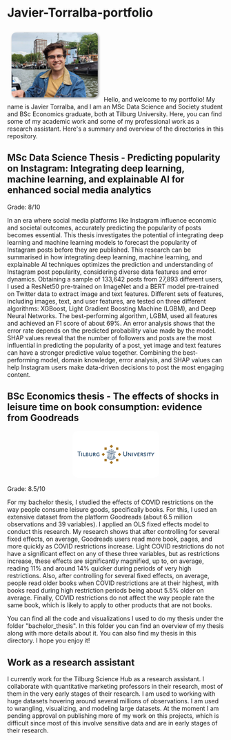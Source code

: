 # Javier-Torralba-portfolio
<img src="javier.png" alt="Javier Torralba" width="200" style="border-radius: 10px; box-shadow: 2px 2px 5px #888; margin: 10px;">
Hello, and welcome to my portfolio! My name is Javier Torralba, and I am an MSc Data Science and Society student and BSc Economics graduate, both at Tilburg University. Here, you can find some of
my academic work and some of my professional work as a research assistant. Here's a summary and overview of the directories in this repository. 

## MSc Data Science Thesis - Predicting popularity on Instagram: Integrating deep learning, machine learning, and explainable AI for enhanced social media analytics

Grade: 8/10

In an era where social media platforms like Instagram influence
economic and societal outcomes, accurately predicting the popularity
of posts becomes essential. This thesis investigates the potential of
integrating deep learning and machine learning models to forecast
the popularity of Instagram posts before they are published. This research can be summarised in how integrating deep learning, machine
learning, and explainable AI techniques optimizes the prediction
and understanding of Instagram post popularity, considering diverse
data features and error dynamics. Obtaining a sample of 133,642
posts from 27,893 different users, I used a ResNet50 pre-trained on
ImageNet and a BERT model pre-trained on Twitter data to extract
image and text features. Different sets of features, including images,
text, and user features, are tested on three different algorithms: XGBoost, Light Gradient Boosting Machine (LGBM), and Deep Neural
Networks. The best-performing algorithm, LGBM, used all features
and achieved an F1 score of about 69%. An error analysis shows that
the error rate depends on the predicted probability value made by
the model. SHAP values reveal that the number of followers and
posts are the most influential in predicting the popularity of a post,
yet image and text features can have a stronger predictive value together. Combining the best-performing model, domain knowledge,
error analysis, and SHAP values can help Instagram users make
data-driven decisions to post the most engaging content.



## BSc Economics thesis - The effects of shocks in leisure time on book consumption: evidence from Goodreads 
<div style="text-align:center;">
  <img src="tilburg_uni.png" alt="Javier Torralba - Data Scientist and Web Developer" width="200" style="border-radius: 10px;">
</div>

Grade: 8.5/10

For my bachelor thesis, I studied the effects of COVID restrictions on the way people consume leisure goods, specifically books. For this, I used an extensive dataset from the platform Goodreads (about 
6.5 million observations and 39 variables). I applied an OLS fixed effects model to conduct this research. My research shows that after controlling for several fixed effects, on average, Goodreads users read more book, pages, and more quickly as COVID restrictions increase. 
Light COVID restrictions do not have a significant effect on any of these three variables, but as restrictions increase, these effects are significantly magnified, up to, on average, 
reading 11% and around 14% quicker during periods of very high restrictions. Also, after controlling for several fixed effects, on average, people read older books when COVID restrictions are at their highest,
with books read during high restriction periods being about 5.5% older on average. Finally, COVID restrictions do not affect the way people rate the same book, which is likely to apply to other products
that are not books. 

You can find all the code and visualizations I used to do my thesis under the folder "bachelor_thesis". In this folder you can find an overview of my thesis along with more details about it. You can also find
my thesis in this directory. I hope you enjoy it!

## Work as a research assistant
I currently work for the Tilburg Science Hub as a research assistant. I collaborate with quantitative marketing professors in their research, most of them in the very early stages of their research.
I am used to working with huge datasets hovering around several millions of observations. I am used to wrangling, visualizing, and modeling large datasets. At the moment I am pending approval on publishing more of 
my work on this projects, which is difficult since most of this involve sensitive data and are in early stages of their research. 

